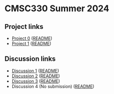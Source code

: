 # CMSC330 Summer 2024

## Project links
  + [Project 0](https://classroom.github.com/a/nLYUNgDN) ([README](https://github.com/cmsc330summer24/summer24/blob/main/projects/project0.md))
  + [Project 1](https://classroom.github.com/a/UZEJy3UK) ([README](https://github.com/cmsc330summer24/summer24/blob/main/projects/project1.md))
    
## Discussion links
  + [Discussion 1](https://classroom.github.com/a/iNHoqj9_) ([README](https://github.com/cmsc330summer24/summer24/blob/main/discussions/discussion1.md))
  + [Discussion 2](https://classroom.github.com/a/EdI4882c) ([README](https://github.com/cmsc330summer24/summer24/blob/main/discussions/discussion2.md))
  + [Discussion 3](https://classroom.github.com/a/msAb8dZC) ([README](https://github.com/cmsc330summer24/summer24/blob/main/discussions/discussion3.md))
  + Discussion 4 (No submission) ([README](https://github.com/cmsc330summer24/summer24/blob/main/discussions/discussion4.md))

